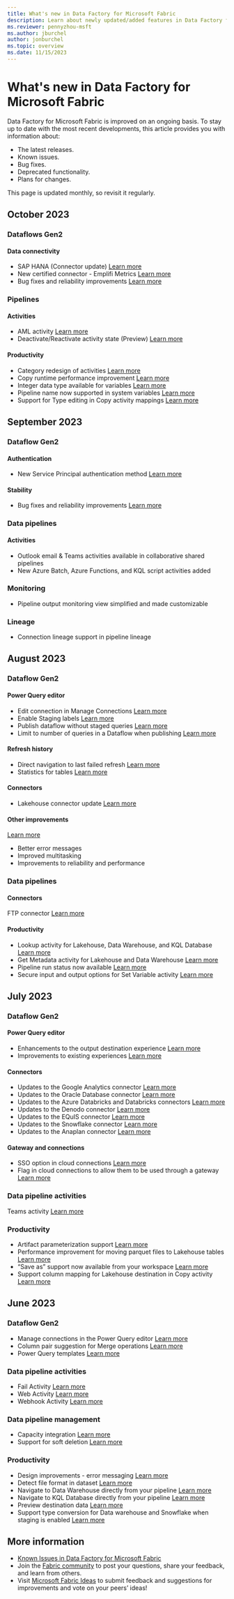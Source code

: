 ```yaml
---
title: What's new in Data Factory for Microsoft Fabric
description: Learn about newly updated/added features in Data Factory for Microsoft Fabric
ms.reviewer: pennyzhou-msft
ms.author: jburchel
author: jonburchel
ms.topic: overview 
ms.date: 11/15/2023
---
```


# What's new in Data Factory for Microsoft Fabric

Data Factory for Microsoft Fabric is improved on an ongoing basis. To stay up to date with the most recent developments, this article provides you with information about:

- The latest releases.
- Known issues.
- Bug fixes.
- Deprecated functionality.
- Plans for changes.

This page is updated monthly, so revisit it regularly.  

## October 2023

### Dataflows Gen2

#### Data connectivity

- SAP HANA (Connector update) [Learn more](https://blog.fabric.microsoft.com/blog/microsoft-fabric-october-2023-update-2?ft=All#post-4652-_Toc148573562)
- New certified connector - Emplifi Metrics [Learn more](https://blog.fabric.microsoft.com/blog/microsoft-fabric-october-2023-update-2?ft=All#post-4652-_Toc148573563)
- Bug fixes and reliability improvements [Learn more](https://blog.fabric.microsoft.com/blog/microsoft-fabric-october-2023-update-2?ft=All#post-4652-_Toc148573564)

### Pipelines

#### Activities

- AML activity [Learn more](https://blog.fabric.microsoft.com/blog/microsoft-fabric-october-2023-update-2?ft=All#post-4652-_Toc148573567)
- Deactivate/Reactivate activity state (Preview) [Learn more](https://blog.fabric.microsoft.com/blog/microsoft-fabric-october-2023-update-2?ft=All#post-4652-_Toc148573568)

#### Productivity

- Category redesign of activities [Learn more](https://blog.fabric.microsoft.com/blog/microsoft-fabric-october-2023-update-2?ft=All#post-4652-_Toc148573570)
- Copy runtime performance improvement [Learn more](https://blog.fabric.microsoft.com/blog/microsoft-fabric-october-2023-update-2?ft=All#post-4652-_Toc148573571)
- Integer data type available for variables [Learn more](https://blog.fabric.microsoft.com/blog/microsoft-fabric-october-2023-update-2?ft=All#post-4652-_Toc148573572)
- Pipeline name now supported in system variables [Learn more](https://blog.fabric.microsoft.com/blog/microsoft-fabric-october-2023-update-2?ft=All#post-4652-_Toc148573573)
- Support for Type editing in Copy activity mappings [Learn more](https://blog.fabric.microsoft.com/blog/microsoft-fabric-october-2023-update-2?ft=All#post-4652-_Toc148573574)

## September 2023

### Dataflow Gen2

#### Authentication

- New Service Principal authentication method [Learn more](https://blog.fabric.microsoft.com/en-US/blog/service-principal-support-to-connect-to-data-in-dataflow-datamart-dataset-and-dataflow-gen-2/)

#### Stability

- Bug fixes and reliability improvements [Learn more](https://blog.fabric.microsoft.com/en-us/blog/microsoft-fabric-september-2023-update?ft=Data-factory:category#post-4105-_Toc146840936)

### Data pipelines

#### Activities

-  Outlook email & Teams activities available in collaborative shared pipelines
-  New Azure Batch, Azure Functions, and KQL script activities added

### Monitoring

- Pipeline output monitoring view simplified and made customizable

### Lineage

- Connection lineage support in pipeline lineage



## August 2023

### Dataflow Gen2

#### Power Query editor

- Edit connection in Manage Connections [Learn more](https://blog.fabric.microsoft.com/en-us/blog/microsoft-fabric-august-2023-update?ft=Data-factory:category#post-3622-_Toc144766676)
- Enable Staging labels [Learn more](https://blog.fabric.microsoft.com/en-us/blog/microsoft-fabric-august-2023-update?ft=Data-factory:category#post-3622-_Toc144766677)
- Publish dataflow without staged queries [Learn more](https://blog.fabric.microsoft.com/en-us/blog/microsoft-fabric-august-2023-update?ft=Data-factory:category#post-3622-_Toc144766678)
- Limit to number of queries in a Dataflow when publishing [Learn more](https://blog.fabric.microsoft.com/en-us/blog/microsoft-fabric-august-2023-update?ft=Data-factory:category#post-3622-_Toc144766679)

#### Refresh history

- Direct navigation to last failed refresh [Learn more](https://blog.fabric.microsoft.com/en-us/blog/microsoft-fabric-august-2023-update?ft=Data-factory:category#post-3622-_Toc144766681)
- Statistics for tables [Learn more](https://blog.fabric.microsoft.com/en-us/blog/microsoft-fabric-august-2023-update?ft=Data-factory:category#post-3622-_Toc144766682)

#### Connectors

- Lakehouse connector update [Learn more](https://blog.fabric.microsoft.com/en-us/blog/microsoft-fabric-august-2023-update?ft=Data-factory:category#post-3622-_Toc144766684)

#### Other improvements

[Learn more](https://blog.fabric.microsoft.com/en-us/blog/microsoft-fabric-august-2023-update?ft=Data-factory:category#post-3622-_Toc144766685)
- Better error messages
- Improved multitasking
- Improvements to reliability and performance

### Data pipelines

#### Connectors

FTP connector [Learn more](https://blog.fabric.microsoft.com/en-us/blog/microsoft-fabric-august-2023-update?ft=Data-factory:category#post-3622-_Toc144766688)

#### Productivity

- Lookup activity for Lakehouse, Data Warehouse, and KQL Database [Learn more](https://blog.fabric.microsoft.com/en-us/blog/microsoft-fabric-august-2023-update?ft=Data-factory:category#post-3622-_Toc144766690)
- Get Metadata activity for Lakehouse and Data Warehouse [Learn more](https://blog.fabric.microsoft.com/en-us/blog/microsoft-fabric-august-2023-update?ft=Data-factory:category#post-3622-_Toc144766691)
- Pipeline run status now available [Learn more](https://blog.fabric.microsoft.com/en-us/blog/microsoft-fabric-august-2023-update?ft=Data-factory:category#post-3622-_Toc144766692)
- Secure input and output options for Set Variable activity [Learn more](https://blog.fabric.microsoft.com/en-us/blog/microsoft-fabric-august-2023-update?ft=Data-factory:category#post-3622-_Toc144766693)

## July 2023

### Dataflow Gen2

#### Power Query editor

- Enhancements to the output destination experience [Learn more](https://blog.fabric.microsoft.com/en-us/blog/microsoft-fabric-july-2023-update?ft=Data-factory:category#post-3015-_Toc142024345)
- Improvements to existing experiences [Learn more](https://blog.fabric.microsoft.com/en-us/blog/microsoft-fabric-july-2023-update?ft=Data-factory:category#post-3015-_Toc142024346)

#### Connectors

- Updates to the Google Analytics connector [Learn more](https://blog.fabric.microsoft.com/en-us/blog/microsoft-fabric-july-2023-update?ft=Data-factory:category#post-3015-_Toc142024348)
- Updates to the Oracle Database connector [Learn more](https://blog.fabric.microsoft.com/en-us/blog/microsoft-fabric-july-2023-update?ft=Data-factory:category#post-3015-_Toc142024349)
- Updates to the Azure Databricks and Databricks connectors [Learn more](https://blog.fabric.microsoft.com/en-us/blog/microsoft-fabric-july-2023-update?ft=Data-factory:category#post-3015-_Toc142024350)
- Updates to the Denodo connector [Learn more](https://blog.fabric.microsoft.com/en-us/blog/microsoft-fabric-july-2023-update?ft=Data-factory:category#post-3015-_Toc142024351)
- Updates to the EQuIS connector [Learn more](https://blog.fabric.microsoft.com/en-us/blog/microsoft-fabric-july-2023-update?ft=Data-factory:category#post-3015-_Toc142024352)
- Updates to the Snowflake connector [Learn more](https://blog.fabric.microsoft.com/en-us/blog/microsoft-fabric-july-2023-update?ft=Data-factory:category#post-3015-_Toc142024353)
- Updates to the Anaplan connector [Learn more](https://blog.fabric.microsoft.com/en-us/blog/microsoft-fabric-july-2023-update?ft=Data-factory:category#post-3015-_Toc142024354)

#### Gateway and connections

- SSO option in cloud connections [Learn more](https://blog.fabric.microsoft.com/en-us/blog/microsoft-fabric-july-2023-update?ft=Data-factory:category#post-3015-_Toc142024356)
- Flag in cloud connections to allow them to be used through a gateway [Learn more](https://blog.fabric.microsoft.com/en-us/blog/microsoft-fabric-july-2023-update?ft=Data-factory:category#post-3015-_Toc142024357)

### Data pipeline activities

Teams activity [Learn more](https://blog.fabric.microsoft.com/en-us/blog/microsoft-fabric-july-2023-update?ft=Data-factory:category#post-3015-_Toc142024360)

### Productivity

- Artifact parameterization support [Learn more](https://blog.fabric.microsoft.com/en-us/blog/microsoft-fabric-july-2023-update?ft=Data-factory:category#post-3015-_Toc142024362)
- Performance improvement for moving parquet files to Lakehouse tables [Learn more](https://blog.fabric.microsoft.com/en-us/blog/microsoft-fabric-july-2023-update?ft=Data-factory:category#post-3015-_Toc142024363)
- “Save as” support now available from your workspace [Learn more](https://blog.fabric.microsoft.com/en-us/blog/microsoft-fabric-july-2023-update?ft=Data-factory:category#post-3015-_Toc142024364)
- Support column mapping for Lakehouse destination in Copy activity [Learn more](https://blog.fabric.microsoft.com/en-us/blog/microsoft-fabric-july-2023-update?ft=Data-factory:category#post-3015-_Toc142024365)

## June 2023

### Dataflow Gen2

- Manage connections in the Power Query editor [Learn more](/power-query/manage-connections)
- Column pair suggestion for Merge operations [Learn more](/power-query/merge-queries-overview#use-the-column-pair-suggestion)
- Power Query templates [Learn more](/power-query/power-query-template)

### Data pipeline activities

- Fail Activity [Learn more](https://blog.fabric.microsoft.com/en-SG/blog/data-factory-june-2023-monthly-update/#fail-activity)
- Web Activity [Learn more](/azure/data-factory/control-flow-web-activity)
- Webhook Activity [Learn more](/azure/data-factory/control-flow-webhook-activity)

### Data pipeline management

- Capacity integration [Learn more](/admin/feature-usage-adoption)
- Support for soft deletion [Learn more](/admin/portal-workspaces#workspace-options)

### Productivity

- Design improvements - error messaging [Learn more](https://blog.fabric.microsoft.com/en-SG/blog/data-factory-june-2023-monthly-update/#error-messaging)
- Detect file format in dataset [Learn more](https://blog.fabric.microsoft.com/en-SG/blog/data-factory-june-2023-monthly-update/#detect-format)
- Navigate to Data Warehouse directly from your pipeline [Learn more](https://blog.fabric.microsoft.com/en-SG/blog/data-factory-june-2023-monthly-update/#dw-navigation)
- Navigate to KQL Database directly from your pipeline [Learn more](https://blog.fabric.microsoft.com/en-SG/blog/data-factory-june-2023-monthly-update/#kustodb-navigation)
- Preview destination data [Learn more](https://blog.fabric.microsoft.com/en-SG/blog/data-factory-june-2023-monthly-update/#preview-destination)
- Support type conversion for Data warehouse and Snowflake when staging is enabled [Learn more](https://blog.fabric.microsoft.com/en-SG/blog/data-factory-june-2023-monthly-update/#type-conversion)

## More information

- [Known Issues in Data Factory for Microsoft Fabric](data-factory-known-issues.md)
- Join the [Fabric community](https://community.fabric.microsoft.com/) to post your questions, share your feedback, and learn from others.
- Visit [Microsoft Fabric Ideas](https://ideas.fabric.microsoft.com/) to submit feedback and suggestions for improvements and vote on your peers’ ideas!
